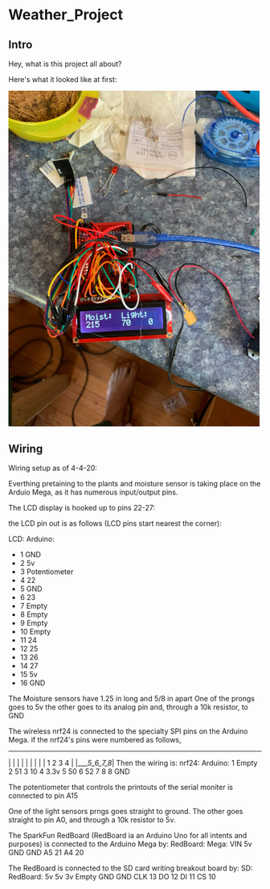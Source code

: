 # Weather_Project

## Intro

Hey, what is this project all about?

Here's what it looked like at first:

<img src="setup_early_days.jpg" alt="alt text" width="500">
 
 
## Wiring

Wiring setup as of 4-4-20:

Everthing pretaining to the plants and moisture sensor is taking place on the Arduio Mega, as it has numerous input/output pins.

The LCD display is hooked up to pins 22-27:

the LCD pin out is as follows (LCD pins start nearest the corner):

  
LCD:  Arduino:

  * 1     GND
  * 2     5v
  * 3     Potentiometer
  * 4     22
  * 5     GND
  * 6     23
  * 7     Empty
  * 8     Empty
  * 9     Empty
  * 10    Empty
  * 11    24
  * 12    25
  * 13    26
  * 14    27
  * 15    5v
  * 16    GND

The Moisture sensors have 1.25 in long and 5/8 in apart
One of the prongs goes to 5v the other goes to its analog pin and, through a 10k resistor, to GND

The wireless nrf24 is connected to the specialty SPI pins on the Arduino Mega. 
if the nrf24's pins were numbered as follows,
 ____________
|            |
|            |
|            |
|            |
|    1 2 3 4 |
|____5_6_7_8_|
Then the wiring is:
nrf24: Arduino:
1      Empty
2      51
3      10
4      3.3v
5      50
6      52
7      8
8      GND

The potentiometer that controls the printouts of the serial moniter is connected to pin A15

One of the light sensors prngs goes straight to ground. The other goes straight to pin A0, and through a 10k resistor to 5v.

The SparkFun RedBoard (RedBoard ia an Arduino Uno for all intents and purposes) is connected to the Arduino Mega by:
RedBoard: Mega:
VIN       5v
GND       GND
A5        21
A4        20

The RedBoard is connected to the SD card writing breakout board by:
SD:  RedBoard:
5v   5v
3v   Empty
GND  GND
CLK 13
DO  12
DI  11
CS  10

